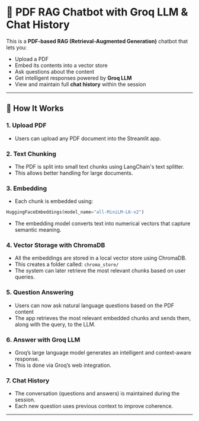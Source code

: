 # 🧠 PDF RAG Chatbot with Groq LLM & Chat History

This is a **PDF-based RAG (Retrieval-Augmented Generation)** chatbot that lets you:
- Upload a PDF
- Embed its contents into a vector store
- Ask questions about the content
- Get intelligent responses powered by **Groq LLM**
- View and maintain full **chat history** within the session

---


## 🚀 How It Works

### 1. Upload PDF
- Users can upload any PDF document into the Streamlit app.

### 2. Text Chunking
- The PDF is split into small text chunks using LangChain's text splitter.
- This allows better handling for large documents.

### 3. Embedding
- Each chunk is embedded using:
```python
HuggingFaceEmbeddings(model_name="all-MiniLM-L6-v2")
```
- The embedding model converts text into numerical vectors that capture semantic meaning.

### 4. Vector Storage with ChromaDB
- All the embeddings are stored in a local vector store using ChromaDB.
- This creates a folder called: ` chroma_store/ `
- The system can later retrieve the most relevant chunks based on user queries.

### 5. Question Answering
- Users can now ask natural language questions based on the PDF content
- The app retrieves the most relevant embedded chunks and sends them, along with the query, to the LLM.

### 6. Answer with Groq LLM
- Groq’s large language model generates an intelligent and context-aware response.
- This is done via Groq’s web integration.

### 7. Chat History
- The conversation (questions and answers) is maintained during the session.
- Each new question uses previous context to improve coherence.

---

